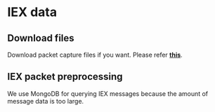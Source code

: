 # IEX data

## Download files

Download packet capture files if you want. Please refer [**this**](./data/README.md).

## IEX packet preprocessing

We use MongoDB for querying IEX messages because the amount of message data is too large.
